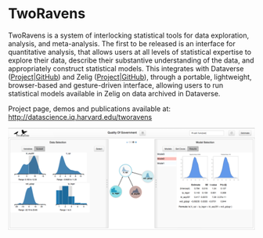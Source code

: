TwoRavens
=========

TwoRavens is a system of interlocking statistical tools for data exploration, analysis, and meta-analysis.  The first to be released is an interface for quantitative analysis, that allows users at all levels of statistical expertise to explore their data, describe their substantive understanding of the data, and appropriately construct statistical models. This integrates with Dataverse ([Project](http://datascience.iq.harvard.edu/dataverse)|[GitHub](https://github.com/IQSS/dataverse)) and Zelig ([Project](http://datascience.iq.harvard.edu/zelig)|[GitHub](https://github.com/IQSS/Zelig5)), through a portable, lightweight, browser-based and gesture-driven interface, allowing users to run statistical models available in Zelig on data archived in Dataverse.

Project page, demos and publications available at: 
http://datascience.iq.harvard.edu/tworavens

![Example Page](images/tworavens_est3.png)


